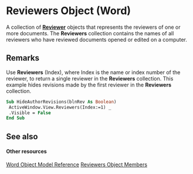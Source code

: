
# Reviewers Object (Word)

A collection of  **[Reviewer](d7824ac4-d62a-b8f8-a80c-6999a999456c.md)** objects that represents the reviewers of one or more documents. The **Reviewers** collection contains the names of all reviewers who have reviewed documents opened or edited on a computer.


## Remarks

Use  **Reviewers** (Index), where Index is the name or index number of the reviewer, to return a single reviewer in the **Reviewers** collection. This example hides revisions made by the first reviewer in the **Reviewers** collection.


```vb
Sub HideAuthorRevisions(blnRev As Boolean) 
 ActiveWindow.View.Reviewers(Index:=1) _ 
 .Visible = False 
End Sub
```


## See also


#### Other resources


[Word Object Model Reference](http://msdn.microsoft.com/library/be452561-b436-bb9b-6f94-3faa9a74a6fd%28Office.15%29.aspx)
[Reviewers Object Members](e1b30bc6-fcdd-4435-2f9c-5e1c6e4c62d0.md)
